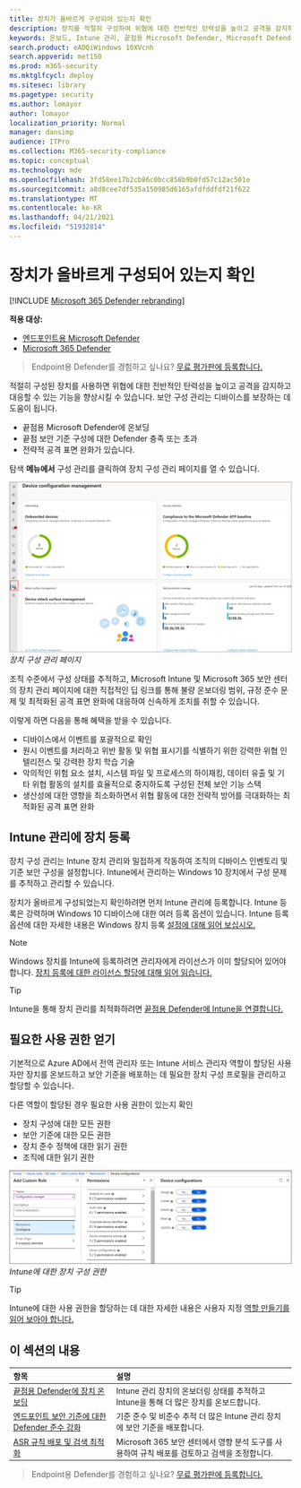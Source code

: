 ```yaml
---
title: 장치가 올바르게 구성되어 있는지 확인
description: 장치를 적절히 구성하여 위협에 대한 전반적인 탄력성을 높이고 공격을 감지하고 대응할 수 있는 기능을 향상시킵니다.
keywords: 온보드, Intune 관리, 끝점용 Microsoft Defender, Microsoft Defender, Windows Defender, 공격 표면 감소, ASR, 보안 기준
search.product: eADQiWindows 10XVcnh
search.appverid: met150
ms.prod: m365-security
ms.mktglfcycl: deploy
ms.sitesec: library
ms.pagetype: security
ms.author: lomayor
author: lomayor
localization_priority: Normal
manager: dansimp
audience: ITPro
ms.collection: M365-security-compliance
ms.topic: conceptual
ms.technology: mde
ms.openlocfilehash: 3fd58ee17b2cb86c0bcc858b9b0fd57c12ac501e
ms.sourcegitcommit: a8d8cee7df535a150985d6165afdfddfdf21f622
ms.translationtype: MT
ms.contentlocale: ko-KR
ms.lasthandoff: 04/21/2021
ms.locfileid: "51932814"
---
```

# <a name="ensure-your-devices-are-configured-properly"></a>장치가 올바르게 구성되어 있는지 확인

[!INCLUDE [Microsoft 365 Defender rebranding](../../includes/microsoft-defender.md)]

**적용 대상:**
- [엔드포인트용 Microsoft Defender](https://go.microsoft.com/fwlink/p/?linkid=2154037)
- [Microsoft 365 Defender](https://go.microsoft.com/fwlink/?linkid=2118804)

>Endpoint용 Defender를 경험하고 싶나요? [무료 평가판에 등록합니다.](https://www.microsoft.com/microsoft-365/windows/microsoft-defender-atp?ocid=docs-wdatp-onboardconfigure-abovefoldlink)

적절히 구성된 장치를 사용하면 위협에 대한 전반적인 탄력성을 높이고 공격을 감지하고 대응할 수 있는 기능을 향상시킬 수 있습니다. 보안 구성 관리는 디바이스를 보장하는 데 도움이 됩니다.

- 끝점용 Microsoft Defender에 온보딩
- 끝점 보안 기준 구성에 대한 Defender 충족 또는 초과
- 전략적 공격 표면 완화가 있습니다.

탐색 **메뉴에서** 구성 관리를 클릭하여 장치 구성 관리 페이지를 열 수 있습니다.

![보안 구성 관리 페이지](images/secconmgmt_main.png)<br>
*장치 구성 관리 페이지*

조직 수준에서 구성 상태를 추적하고, Microsoft Intune 및 Microsoft 365 보안 센터의 장치 관리 페이지에 대한 직접적인 딥 링크를 통해 불량 온보더링 범위, 규정 준수 문제 및 최적화된 공격 표면 완화에 대응하여 신속하게 조치를 취할 수 있습니다.

이렇게 하면 다음을 통해 혜택을 받을 수 있습니다.
- 디바이스에서 이벤트를 포괄적으로 확인
- 원시 이벤트를 처리하고 위반 활동 및 위협 표시기를 식별하기 위한 강력한 위협 인텔리전스 및 강력한 장치 학습 기술
- 악의적인 위험 요소 설치, 시스템 파일 및 프로세스의 하이재킹, 데이터 유출 및 기타 위협 활동의 설치를 효율적으로 중지하도록 구성된 전체 보안 기능 스택
- 생산성에 대한 영향을 최소화하면서 위협 활동에 대한 전략적 방어를 극대화하는 최적화된 공격 표면 완화

## <a name="enroll-devices-to-intune-management"></a>Intune 관리에 장치 등록

장치 구성 관리는 Intune 장치 관리와 밀접하게 작동하여 조직의 디바이스 인벤토리 및 기준 보안 구성을 설정합니다. Intune에서 관리하는 Windows 10 장치에서 구성 문제를 추적하고 관리할 수 있습니다.

장치가 올바르게 구성되었는지 확인하려면 먼저 Intune 관리에 등록합니다. Intune 등록은 강력하며 Windows 10 디바이스에 대한 여러 등록 옵션이 있습니다. Intune 등록 옵션에 대한 자세한 내용은 Windows 장치 등록 [설정에 대해 읽어 보십시오.](https://docs.microsoft.com/intune/windows-enroll)

>[!NOTE]
>Windows 장치를 Intune에 등록하려면 관리자에게 라이선스가 이미 할당되어 있어야 합니다. [장치 등록에 대한 라이선스 할당에 대해 읽어 읽습니다.](https://docs.microsoft.com/intune/licenses-assign)

>[!TIP] 
>Intune을 통해 장치 관리를 최적화하려면 [끝점용 Defender에 Intune을 연결합니다.](https://docs.microsoft.com/intune/advanced-threat-protection#enable-windows-defender-atp-in-intune)

## <a name="obtain-required-permissions"></a>필요한 사용 권한 얻기
기본적으로 Azure AD에서 전역 관리자 또는 Intune 서비스 관리자 역할이 할당된 사용자만 장치를 온보드하고 보안 기준을 배포하는 데 필요한 장치 구성 프로필을 관리하고 할당할 수 있습니다.

다른 역할이 할당된 경우 필요한 사용 권한이 있는지 확인

- 장치 구성에 대한 모든 권한
- 보안 기준에 대한 모든 권한
- 장치 준수 정책에 대한 읽기 권한
- 조직에 대한 읽기 권한

![intune에 대한 필수 권한](images/secconmgmt_intune_permissions.png)<br>
*Intune에 대한 장치 구성 권한*

>[!TIP] 
>Intune에 대한 사용 권한을 할당하는 데 대한 자세한 내용은 사용자 지정 [역할 만들기를 읽어 보아야 합니다.](https://docs.microsoft.com/intune/create-custom-role#to-create-a-custom-role)

## <a name="in-this-section"></a>이 섹션의 내용
항목 | 설명
:---|:---
[끝점용 Defender에 장치 온보딩](configure-machines-onboarding.md)| Intune 관리 장치의 온보더링 상태를 추적하고 Intune을 통해 더 많은 장치를 온보드합니다. 
[엔드포인트 보안 기준에 대한 Defender 준수 강화](configure-machines-security-baseline.md) | 기준 준수 및 비준수 추적 더 많은 Intune 관리 장치에 보안 기준을 배포합니다.
[ASR 규칙 배포 및 검색 최적화](configure-machines-asr.md) | Microsoft 365 보안 센터에서 영향 분석 도구를 사용하여 규칙 배포를 검토하고 검색을 조정합니다.

>Endpoint용 Defender를 경험하고 싶나요? [무료 평가판에 등록합니다.](https://www.microsoft.com/microsoft-365/windows/microsoft-defender-atp?ocid=docs-wdatp-onboardconfigure-belowfoldlink)
